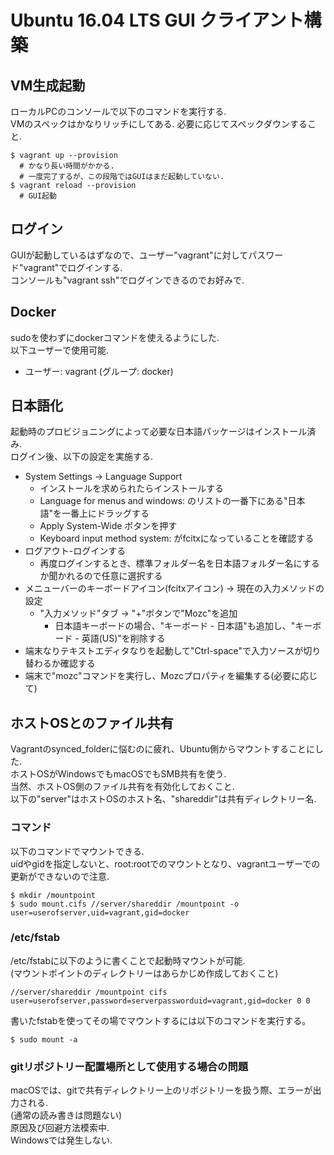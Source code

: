 Ubuntu 16.04 LTS GUI クライアント構築
======

VM生成起動
------

ローカルPCのコンソールで以下のコマンドを実行する.  
VMのスペックはかなりリッチにしてある. 必要に応じてスペックダウンすること.  
```
$ vagrant up --provision
  # かなり長い時間がかかる. 
  # 一度完了するが、この段階ではGUIはまだ起動していない.
$ vagrant reload --provision
  # GUI起動
```


ログイン
-------

GUIが起動しているはずなので、ユーザー"vagrant"に対してパスワード"vagrant"でログインする.  
コンソールも"vagrant ssh"でログインできるのでお好みで.  


Docker
------

sudoを使わずにdockerコマンドを使えるようにした.  
以下ユーザーで使用可能.  
- ユーザー: vagrant (グループ: docker)


日本語化
------

起動時のプロビジョニングによって必要な日本語パッケージはインストール済み.  
ログイン後、以下の設定を実施する.  
- System Settings -> Language Support
  - インストールを求められたらインストールする
  - Language for menus and windows: のリストの一番下にある"日本語"を一番上にドラッグする
  - Apply System-Wide ボタンを押す
  - Keyboard input method system: がfcitxになっていることを確認する
- ログアウト-ログインする
  - 再度ログインするとき、標準フォルダー名を日本語フォルダー名にするか聞かれるので任意に選択する
- メニューバーのキーボードアイコン(fcitxアイコン) -> 現在の入力メソッドの設定
  - "入力メソッド"タブ -> "+"ボタンで"Mozc"を追加
    - 日本語キーボードの場合、"キーボード - 日本語"も追加し、"キーボード - 英語(US)"を削除する
- 端末なりテキストエディタなりを起動して"Ctrl-space"で入力ソースが切り替わるか確認する
- 端末で"mozc"コマンドを実行し、Mozcプロパティを編集する(必要に応じて)


ホストOSとのファイル共有
------

Vagrantのsynced_folderに悩むのに疲れ、Ubuntu側からマウントすることにした.  
ホストOSがWindowsでもmacOSでもSMB共有を使う.  
当然、ホストOS側のファイル共有を有効化しておくこと.  
以下の"server"はホストOSのホスト名、"shareddir"は共有ディレクトリー名.  

### コマンド

以下のコマンドでマウントできる.  
uidやgidを指定しないと、root:rootでのマウントとなり、vagrantユーザーでの更新ができないので注意.  
```
$ mkdir /mountpoint
$ sudo mount.cifs //server/shareddir /mountpoint -o user=userofserver,uid=vagrant,gid=docker
```

### /etc/fstab

/etc/fstabに以下のように書くことで起動時マウントが可能.  
(マウントポイントのディレクトリーはあらかじめ作成しておくこと)
```
//server/shareddir /mountpoint cifs user=userofserver,password=serverpassworduid=vagrant,gid=docker 0 0
```
書いたfstabを使ってその場でマウントするには以下のコマンドを実行する。
```
$ sudo mount -a
```

### gitリポジトリー配置場所として使用する場合の問題

macOSでは、gitで共有ディレクトリー上のリポジトリーを扱う際、エラーが出力される.  
(通常の読み書きは問題ない)  
原因及び回避方法模索中.  
Windowsでは発生しない.  

